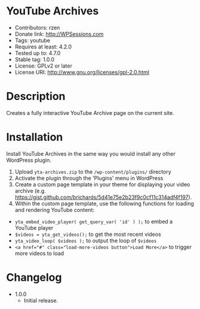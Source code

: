 # YouTube Archives

- Contributors: rzen
- Donate link: http://WPSessions.com
- Tags: youtube
- Requires at least: 4.2.0
- Tested up to: 4.7.0
- Stable tag: 1.0.0
- License: GPLv2 or later
- License URI: http://www.gnu.org/licenses/gpl-2.0.html

# Description

Creates a fully interactive YouTube Archive page on the current site.

# Installation

Install YouTube Archives in the same way you would install any other WordPress plugin.

1. Upload `yta-archives.zip` to the `/wp-content/plugins/` directory
1. Activate the plugin through the 'Plugins' menu in WordPress
1. Create a custom page template in your theme for displaying your video archive (e.g. https://gist.github.com/brichards/5d41e75e2b23f9c0cf11c314adf4f197).
1. Within the custom page template, use the following functions for loading and rendering YouTube content:
  - `yta_embed_video_player( get_query_var( 'id' ) );` to embed a YouTube player
  - `$videos = yta_get_videos();` to get the most recent videos
  - `yta_video_loop( $videos );` to output the loop of `$videos`
  - `<a href="#" class="load-more-videos button">Load More</a>` to trigger more videos to load

# Changelog

- 1.0.0
  - Initial release.
